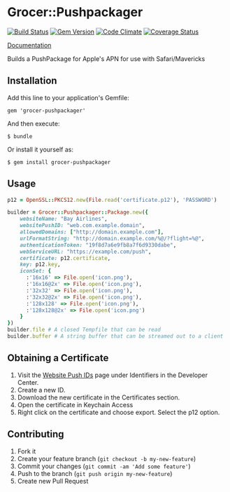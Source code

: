 # Grocer::Pushpackager
[![Build Status](https://travis-ci.org/grocer/grocer-pushpackager.svg?branch=master)](http://travis-ci.org/grocer/grocer-pushpackager)
[![Gem Version](https://badge.fury.io/rb/grocer-pushpackager.svg)](http://badge.fury.io/rb/grocer-pushpackager)
[![Code Climate](https://codeclimate.com/github/grocer/grocer-pushpackager/badges/gpa.svg)](https://codeclimate.com/github/grocer/grocer-pushpackager)
[![Coverage Status](https://coveralls.io/repos/grocer/grocer-pushpackager/badge.svg?branch=master)](https://coveralls.io/r/grocer/grocer-pushpackager)

[Documentation](http://rubydoc.info/gems/grocer-pushpackager/)

Builds a PushPackage for Apple's APN for use with Safari/Mavericks
## Installation

Add this line to your application's Gemfile:

    gem 'grocer-pushpackager'

And then execute:

    $ bundle

Or install it yourself as:

    $ gem install grocer-pushpackager

## Usage

```ruby
p12 = OpenSSL::PKCS12.new(File.read('certificate.p12'), 'PASSWORD')

builder = Grocer::Pushpackager::Package.new({
    websiteName: "Bay Airlines",
    websitePushID: "web.com.example.domain",
    allowedDomains: ["http://domain.example.com"],
    urlFormatString: "http://domain.example.com/%@/?flight=%@",
    authenticationToken: "19f8d7a6e9fb8a7f6d9330dabe",
    webServiceURL: "https://example.com/push",
    certificate: p12.certificate,
    key: p12.key,
    iconSet: {
      :'16x16' => File.open('icon.png'),
      :'16x16@2x' => File.open('icon.png'),
      :'32x32' => File.open('icon.png'),
      :'32x32@2x' => File.open('icon.png'),
      :'128x128' => File.open('icon.png'),
      :'128x128@2x' => File.open('icon.png')
    }
})
builder.file # A closed Tempfile that can be read
builder.buffer # A string buffer that can be streamed out to a client
```

## Obtaining a Certificate

1. Visit the [Website Push IDs](https://developer.apple.com/account/ios/identifiers/websitePushId/websitePushIdList.action) page under Identifiers in the Developer Center.
2. Create a new ID.
3. Download the new certificate in the Certificates section.
4. Open the certificate in Keychain Access
5. Right click on the certificate and choose export. Select the p12 option.

## Contributing

1. Fork it
2. Create your feature branch (`git checkout -b my-new-feature`)
3. Commit your changes (`git commit -am 'Add some feature'`)
4. Push to the branch (`git push origin my-new-feature`)
5. Create new Pull Request

